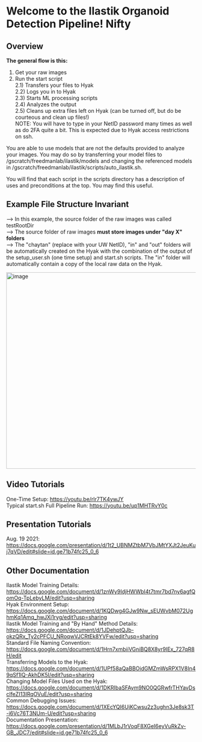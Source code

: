 # Welcome to the Ilastik Organoid Detection Pipeline! Nifty

## Overview
**The general flow is this:**
1) Get your raw images  
2) Run the start script  
	2.1) Transfers your files to Hyak  
	2.2) Logs you in to Hyak  
	2.3) Starts ML processing scripts  
	2.4) Analyzes the output  
	2.5) Cleans up extra files left on Hyak (can be turned off, but do be courteous and clean up files!)  
NOTE: You will have to type in your NetID password many times as well as do 2FA quite a bit. This is expected due to Hyak access restrictions on ssh.  

You are able to use models that are not the defaults provided to analyze your images.
You may do so by transferring your model files to /gscratch/freedmanlab/ilastik/models
and changing the referenced models in /gscratch/freedmanlab/ilastik/scripts/auto\_ilastik.sh.  

You will find that each script in the scripts directory has a description of uses and 
preconditions at the top. You may find this useful.

## Example File Structure Invariant
--> In this example, the source folder of the raw images was called testRootDir   
--> The source folder of raw images **must store images under "day X" folders**  
--> The "chaytan" (replace with your UW NetID), "in" and "out" folders will be automatically created on the Hyak with the combination of the output of the setup_user.sh (one time setup) and start.sh scripts. The "in" folder will automatically contain a copy of the local raw data on the Hyak.

<img width="521" alt="image" src="https://user-images.githubusercontent.com/35582442/129659207-e91befc9-bacc-443b-b5bf-92f1eae1136b.png">

## Video Tutorials
One-Time Setup: https://youtu.be/rlr7TK4ywJY  
Typical start.sh Full Pipeline Run: https://youtu.be/up1MHTRvY0c

## Presentation Tutorials
Aug. 19 2021: https://docs.google.com/presentation/d/1t2_UBNMZtbM7VbJMtYXJt2JeuKuj7qVD/edit#slide=id.ge71b74fc25_0_6
  
## Other Documentation
Ilastik Model Training Details: https://docs.google.com/document/d/1znWy9IdjHWWbI4t7tmr7bd7ny6agfQomOq-TpLebyLM/edit?usp=sharing  
Hyak Environment Setup: https://docs.google.com/document/d/1KQDwg4GJw9Nw_sEUWvbM072UghmKq1Amq_hwJXi1ryg/edit?usp=sharing  
Ilastik Model Training and "By Hand" Method Details: https://docs.google.com/document/d/1JDehptQJb-okzQRx_Ty2cPFCU_NRoqwVJCRtEk8YVFw/edit?usp=sharing  
Standard File Naming Convention: https://docs.google.com/document/d/1Hrn7xmbiiVGniBQ8X8yr9IEx_727qR8H/edit  
Transferring Models to the Hyak: https://docs.google.com/document/d/1UPf58aQaBBOidGMZmWsRPX1V8In49qSf1lQ-AkhDK5I/edit?usp=sharing  
Changing Model Files Used on the Hyak: https://docs.google.com/document/d/1DKRIbaSFAym9NO0QGRwfrTHYavDsclfeZI13IRqOVuE/edit?usp=sharing  
Common Debugging Issues: https://docs.google.com/document/d/1XEcYQI6UjKCwsu2z3ughn3Je8sk3T-i6Vc76T3NUm-U/edit?usp=sharing  
Documentation Presentation: https://docs.google.com/presentation/d/1MLbJ1rVoqF8XGeI6eyVuRkZv-GB_JDC7/edit#slide=id.ge71b74fc25_0_6  



